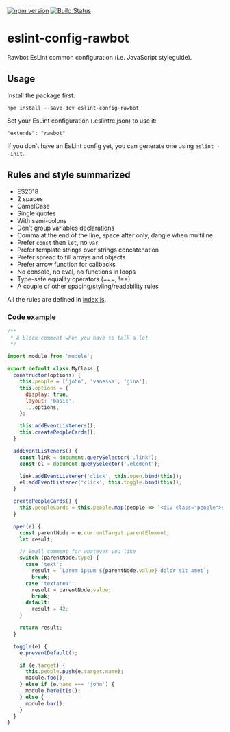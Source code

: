[![npm version](https://badge.fury.io/js/eslint-config-rawbot.svg)](https://badge.fury.io/js/eslint-config-rawbot)
[![Build Status](https://travis-ci.org/team-rawbot/eslint-config-rawbot.svg?branch=master)](https://travis-ci.org/team-rawbot/eslint-config-rawbot)

# eslint-config-rawbot

Rawbot EsLint common configuration (i.e. JavaScript styleguide).

## Usage

Install the package first.

```
npm install --save-dev eslint-config-rawbot
```

Set your EsLint configuration (.eslintrc.json) to use it:

```
"extends": "rawbot"
```

If you don’t have an EsLint config yet, you can generate one using `eslint --init`.

## Rules and style summarized

* ES2018
* 2 spaces
* CamelCase
* Single quotes
* With semi-colons
* Don’t group variables declarations
* Comma at the end of the line, space after only, dangle when multiline
* Prefer `const` then `let`, no `var`
* Prefer template strings over strings concatenation
* Prefer spread to fill arrays and objects
* Prefer arrow function for callbacks
* No console, no eval, no functions in loops
* Type-safe equality operators (===, !==)
* A couple of other spacing/styling/readability rules

All the rules are defined in [index.js](https://github.com/team-rawbot/eslint-config-rawbot/blob/master/index.js).

### Code example

```javascript
/**
 * A block comment when you have to talk a lot
 */

import module from 'module';

export default class MyClass {
  constructor(options) {
    this.people = ['john', 'vanessa', 'gina'];
    this.options = {
      display: true,
      layout: 'basic',
      ...options,
    };

    this.addEventListeners();
    this.createPeopleCards();
  }

  addEventListeners() {
    const link = document.querySelector('.link');
    const el = document.querySelector('.element');

    link.addEventListener('click', this.open.bind(this));
    el.addEventListener('click', this.toggle.bind(this));
  }

  createPeopleCards() {
    this.peopleCards = this.people.map(people => `<div class="people">${people.name}</div>`);
  }

  open(e) {
    const parentNode = e.currentTarget.parentElement;
    let result;

    // Small comment for whatever you like
    switch (parentNode.type) {
      case 'text':
        result = `Lorem ipsum ${parentNode.value} dolor sit amet`;
        break;
      case 'textarea':
        result = parentNode.value;
        break;
      default:
        result = 42;
    }

    return result;
  }

  toggle(e) {
    e.preventDefault();

    if (e.target) {
      this.people.push(e.target.name);
      module.foo();
    } else if (e.name === 'john') {
      module.hereItIs();
    } else {
      module.bar();
    }
  }
}

```
